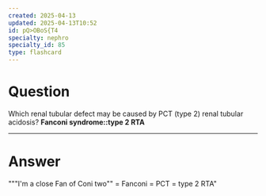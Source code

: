 ```yaml
---
created: 2025-04-13
updated: 2025-04-13T10:52
id: pQ>OBoS{T4
specialty: nephro
specialty_id: 85
type: flashcard
---
```


# Question
Which renal tubular defect may be caused by PCT (type 2) renal tubular acidosis?    **Fanconi syndrome::type 2 RTA**

---

# Answer
"""I'm a close Fan of Coni two"" = Fanconi = PCT = type 2 RTA"